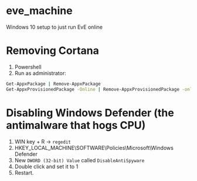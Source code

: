 # eve_machine
Windows 10 setup to just run EvE online


# Removing Cortana
1. Powershell
2. Run as administrator:
```bash
Get-AppxPackage | Remove-AppxPackage
Get-AppxProvisionedPackage -Online | Remove-AppxProvisionedPackage -online
```

# Disabling Windows Defender (the antimalware that hogs CPU)
1. WIN key + R -> `regedit`
2. HKEY_LOCAL_MACHINE\SOFTWARE\Policies\Microsoft\Windows Defender
3. New `DWORD (32-bit) Value` called `DisableAntiSpyware`
4. Double click and set it to 1
5. Restart.
